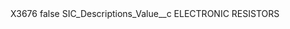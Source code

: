 <?xml version="1.0" encoding="UTF-8"?>
<CustomMetadata xmlns="http://soap.sforce.com/2006/04/metadata" xmlns:xsi="http://www.w3.org/2001/XMLSchema-instance" xmlns:xsd="http://www.w3.org/2001/XMLSchema">
    <label>X3676</label>
    <protected>false</protected>
    <values>
        <field>SIC_Descriptions_Value__c</field>
        <value xsi:type="xsd:string">ELECTRONIC RESISTORS</value>
    </values>
</CustomMetadata>
